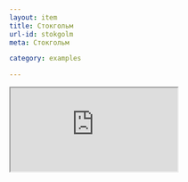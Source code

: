 ```yaml
---
layout: item
title: Стокгольм
url-id: stokgolm
meta: Стокгольм

category: examples

---
```


<div class="embed-responsive embed-responsive-16by9">
  <iframe class="embed-responsive-item" src="https://www.youtube.com/embed/M7w6sejTllM"></iframe>
</div>
